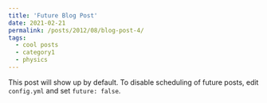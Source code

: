 ```yaml
---
title: 'Future Blog Post'
date: 2021-02-21
permalink: /posts/2012/08/blog-post-4/
tags:
  - cool posts
  - category1
  - physics
---
```


This post will show up by default. To disable scheduling of future posts, edit `config.yml` and set `future: false`. 
